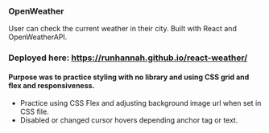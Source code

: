 ### OpenWeather

User can check the current weather in their city. Built with React and OpenWeatherAPI.

### Deployed here: https://runhannah.github.io/react-weather/

#### Purpose was to practice styling with no library and using CSS grid and flex and responsiveness.

- Practice using CSS Flex and adjusting background image url when set in CSS file.
- Disabled or changed cursor hovers depending anchor tag or text.
